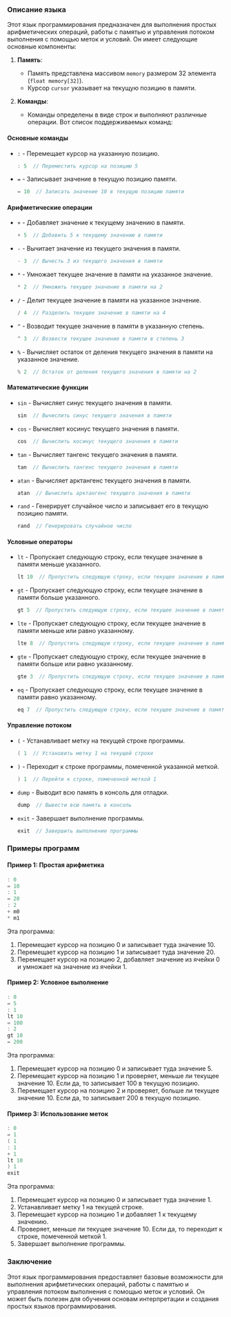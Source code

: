 ### Описание языка

Этот язык программирования предназначен для выполнения простых арифметических операций, работы с памятью и управления потоком выполнения с помощью меток и условий. Он имеет следующие основные компоненты:

1. **Память**:
   - Память представлена массивом `memory` размером 32 элемента (`float memory[32]`).
   - Курсор `cursor` указывает на текущую позицию в памяти.

2. **Команды**:
   - Команды определены в виде строк и выполняют различные операции. Вот список поддерживаемых команд:

#### Основные команды
- `:` - Перемещает курсор на указанную позицию.
  ```cpp
  : 5  // Переместить курсор на позицию 5
  ```

- `=` - Записывает значение в текущую позицию памяти.
  ```cpp
  = 10  // Записать значение 10 в текущую позицию памяти
  ```

#### Арифметические операции
- `+` - Добавляет значение к текущему значению в памяти.
  ```cpp
  + 5  // Добавить 5 к текущему значению в памяти
  ```

- `-` - Вычитает значение из текущего значения в памяти.
  ```cpp
  - 3  // Вычесть 3 из текущего значения в памяти
  ```

- `*` - Умножает текущее значение в памяти на указанное значение.
  ```cpp
  * 2  // Умножить текущее значение в памяти на 2
  ```

- `/` - Делит текущее значение в памяти на указанное значение.
  ```cpp
  / 4  // Разделить текущее значение в памяти на 4
  ```

- `^` - Возводит текущее значение в памяти в указанную степень.
  ```cpp
  ^ 3  // Возвести текущее значение в памяти в степень 3
  ```

- `%` - Вычисляет остаток от деления текущего значения в памяти на указанное значение.
  ```cpp
  % 2  // Остаток от деления текущего значения в памяти на 2
  ```

#### Математические функции
- `sin` - Вычисляет синус текущего значения в памяти.
  ```cpp
  sin  // Вычислить синус текущего значения в памяти
  ```

- `cos` - Вычисляет косинус текущего значения в памяти.
  ```cpp
  cos  // Вычислить косинус текущего значения в памяти
  ```

- `tan` - Вычисляет тангенс текущего значения в памяти.
  ```cpp
  tan  // Вычислить тангенс текущего значения в памяти
  ```

- `atan` - Вычисляет арктангенс текущего значения в памяти.
  ```cpp
  atan  // Вычислить арктангенс текущего значения в памяти
  ```

- `rand` - Генерирует случайное число и записывает его в текущую позицию памяти.
  ```cpp
  rand  // Генерировать случайное число
  ```

#### Условные операторы
- `lt` - Пропускает следующую строку, если текущее значение в памяти меньше указанного.
  ```cpp
  lt 10  // Пропустить следующую строку, если текущее значение в памяти меньше 10
  ```

- `gt` - Пропускает следующую строку, если текущее значение в памяти больше указанного.
  ```cpp
  gt 5  // Пропустить следующую строку, если текущее значение в памяти больше 5
  ```

- `lte` - Пропускает следующую строку, если текущее значение в памяти меньше или равно указанному.
  ```cpp
  lte 8  // Пропустить следующую строку, если текущее значение в памяти меньше или равно 8
  ```

- `gte` - Пропускает следующую строку, если текущее значение в памяти больше или равно указанному.
  ```cpp
  gte 3  // Пропустить следующую строку, если текущее значение в памяти больше или равно 3
  ```

- `eq` - Пропускает следующую строку, если текущее значение в памяти равно указанному.
  ```cpp
  eq 7  // Пропустить следующую строку, если текущее значение в памяти равно 7
  ```

#### Управление потоком
- `(` - Устанавливает метку на текущей строке программы.
  ```cpp
  ( 1  // Установить метку 1 на текущей строке
  ```

- `)` - Переходит к строке программы, помеченной указанной меткой.
  ```cpp
  ) 1  // Перейти к строке, помеченной меткой 1
  ```

- `dump` - Выводит всю память в консоль для отладки.
  ```cpp
  dump  // Вывести всю память в консоль
  ```

- `exit` - Завершает выполнение программы.
  ```cpp
  exit  // Завершить выполнение программы
  ```

### Примеры программ

#### Пример 1: Простая арифметика
```cpp
: 0
= 10
: 1
= 20
: 2
+ m0
* m1
```
Эта программа:
1. Перемещает курсор на позицию 0 и записывает туда значение 10.
2. Перемещает курсор на позицию 1 и записывает туда значение 20.
3. Перемещает курсор на позицию 2, добавляет значение из ячейки 0 и умножает на значение из ячейки 1.

#### Пример 2: Условное выполнение
```cpp
: 0
= 5
: 1
lt 10
= 100
: 2
gt 10
= 200
```
Эта программа:
1. Перемещает курсор на позицию 0 и записывает туда значение 5.
2. Перемещает курсор на позицию 1 и проверяет, меньше ли текущее значение 10. Если да, то записывает 100 в текущую позицию.
3. Перемещает курсор на позицию 2 и проверяет, больше ли текущее значение 10. Если да, то записывает 200 в текущую позицию.

#### Пример 3: Использование меток
```cpp
: 0
= 1
( 1
: 1
+ 1
lt 10
) 1
exit
```
Эта программа:
1. Перемещает курсор на позицию 0 и записывает туда значение 1.
2. Устанавливает метку 1 на текущей строке.
3. Перемещает курсор на позицию 1 и добавляет 1 к текущему значению.
4. Проверяет, меньше ли текущее значение 10. Если да, то переходит к строке, помеченной меткой 1.
5. Завершает выполнение программы.

### Заключение

Этот язык программирования предоставляет базовые возможности для выполнения арифметических операций, работы с памятью и управления потоком выполнения с помощью меток и условий. Он может быть полезен для обучения основам интерпретации и создания простых языков программирования.